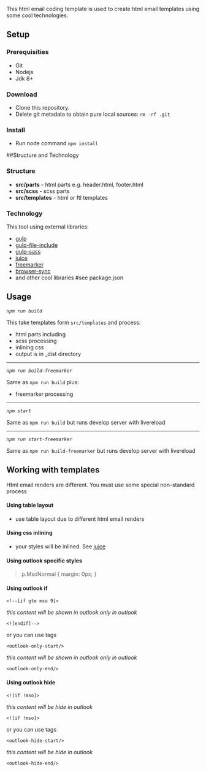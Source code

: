 This html email coding template is used to create html email templates using some cool technologies.  
## Setup
### Prerequisities
* Git
* Nodejs
* Jdk 8+

### Download
 
 * Clone this repository.
 * Delete git metadata to obtain pure local sources: `rm -rf .git`

### Install
* Run node command `npm install`

##Structure and Technology
### Structure
* __src/parts__ - html parts e.g. header.html, footer.html<br>
* __src/scss__ - scss parts <br>
* __src/templates__ - html or ftl templates

### Technology
This tool using external libraries:
- [gulp](https://www.npmjs.com/package/gulp) 
- [gulp-file-include](https://www.npmjs.com/package/gulp-file-include)
- [gulp-sass](https://www.npmjs.com/package/gulp-sass)
- [juice](https://www.npmjs.com/package/juice)
- [freemarker](https://www.npmjs.com/package/freemarker)
- [browser-sync](https://www.npmjs.com/package/browser-sync)
- and other cool libraries #see package.json


## Usage
*`npm run build`*

This take templates form `src/templates` and process:
- html parts including 
- scss processing
- inlining css
- output is in _dist directory

<hr>

*`npm run build-freemarker`*
 
Same as `npm run build` plus:
- freemarker processing 

<hr>

*`npm start`*

Same as `npm run build` but runs develop server with livereload

<hr>

*`npm run start-freemarker`*
 
Same as `npm run build-freemarker` but runs develop server with livereload

## Working with templates
Html email renders are different. You must use some special non-standard process 

#### Using table layout
- use table layout due to different html email renders

#### Using css inlining
- your styles will be inlined. See [juice](https://www.npmjs.com/package/juice) 

#### Using outlook specific styles
>  p.MsoNormal { margin: 0px; }

#### Using outlook if
`<!--[if gte mso 9]>`

_this content will be shown in outlook only in outlook_

`<![endif]-->`

or you can use tags

`<outlook-only-start/>`

_this content will be shown in outlook only in outlook_

`<outlook-only-end/>`


#### Using outlook hide
`<![if !mso]>`

_this content will be hide in outlook_

`<![if !mso]>`

or you can use tags

`<outlook-hide-start/>`

_this content will be hide in outlook_

`<outlook-hide-end/>`






